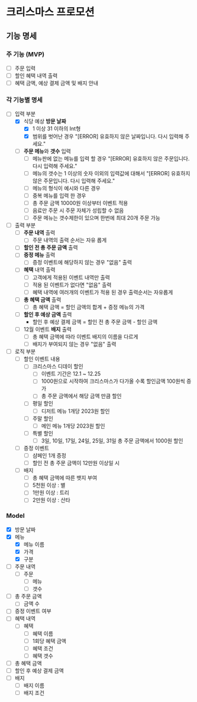 # 크리스마스 프로모션 

## 기능 명세

### 주 기능 (MVP)
- [ ] 주문 입력
- [ ] 할인 혜택 내역 출력
- [ ] 혜택 금액, 예상 결제 금액 및 배지 안내

### 각 기능별 명세
- [ ] 입력 부분
  - [x] 식당 예상 **방문 날짜**
    - [x] 1 이상 31 이하의 Int형
    - [x] 범위를 벗어난 경우 "[ERROR] 유효하지 않은 날짜입니다. 다시 입력해 주세요."
  - [ ] **주문 메뉴**와 **갯수** 입력
    - [ ] 메뉴판에 없는 메뉴를 입력 할 경우 "[ERROR] 유효하지 않은 주문입니다. 다시 입력해 주세요."
    - [ ] 메뉴의 갯수는 1 이상의 숫자 이외의 입력값에 대해서 "[ERROR] 유효하지 않은 주문입니다. 다시 입력해 주세요."
    - [ ] 메뉴의 형식이 예시와 다른 경우 
    - [ ] 중복 메뉴를 입력 한 경우
    - [ ] 총 주문 금액 10000원 이상부터 이벤트 적용
    - [ ] 음료만 주문 시 주문 자체가 성립할 수 없음
    - [ ] 주문 메뉴는 갯수제한이 있으며 한번에 최대 20개 주문 가능

- [ ] 출력 부분
  - [ ] **주문 내역** 출력
    - [ ] 주문 내역의 출력 순서는 자유 롭게
  - [ ] **할인 전 총 주문 금액** 출력
  - [ ] **증정 메뉴** 출력
    - [ ] 증정 이벤트에 해당하지 않는 경우 "없음" 출력
  - [ ] **혜택** 내역 출력
    - [ ] 고객에게 적용된 이벤트 내역만 출력
    - [ ] 적용 된 이벤트가 없다면 "없음" 출력
    - [ ] 혜택 내역에 여러개의 이벤트가 적용 된 경우 출력순서는 자유롭게
  - [ ] **총 혜택 금액** 출력
    - [ ] 총 혜택 금액 = 할인 금액의 합계 + 증정 메뉴의 가격
  - [ ] **할인 후 예상 금액** 출력
    - 할인 후 예상 결제 금액  = 할인 전 총 주문 금액 - 할인 금액
  - [ ] 12월 이벤트 **배지** 출력
    - [ ] 총 혜택 금액에 따라 이벤트 배지의 이름을 다르게
    - [ ] 배지가 부여되지 않는 경우 "없음" 출력

- [ ] 로직 부분
  - [ ] 할인 이벤트 내용
    - [ ] 크리스마스 디데이 할인
      - [ ] 이벤트 기간은 12.1 ~ 12.25
      - [ ] 1000원으로 시작하여 크리스마스가 다가올 수록 할인금액 100원씩 증가
      - [ ] 총 주문 금액에서 해당 금액 만큼 할인
    - [ ] 평일 할인
      - [ ] 디저트 메뉴 1개당 2023원 할인
    - [ ] 주말 할인
      - [ ] 메인 메뉴 1개당 2023원 할인
    - [ ] 특별 할인
      - [ ] 3일, 10일, 17일, 24일, 25일, 31일 총 주문 금액에서 1000원 할인

  - [ ] 증정 이벤트
    - [ ] 샴페인 1개 증정
    -  [ ] 할인 전 총 주문 금액이 12만원 이상일 시

  - [ ] 배지
    - [ ] 총 혜택 금액에 따른 뱃지 부여
    - [ ] 5천원 이상 : 별
    - [ ] 1만원 이상 : 트리
    - [ ] 2만원 이상 : 산타

### Model
- [x] 방문 날짜
- [x] 메뉴
  - [x] 메뉴 이름
  - [x] 가격
  - [x] 구분
- [ ] 주문 내역
  - [ ] 주문
    - [ ] 메뉴
    - [ ] 갯수
- [ ] 총 주문 금액
  - [ ] 금액 수
- [ ] 증정 이벤트 여부
- [ ] 혜택 내역
  - [ ] 혜택
    - [ ] 혜택 이름
    - [ ] 1회당 혜택 금액
    - [ ] 혜택 조건
    - [ ] 혜택 갯수
- [ ] 총 혜택 금액
- [ ] 할인 후 예상 결제 금액
- [ ] 배지
  - [ ] 배지 이름
  - [ ] 배지 조건